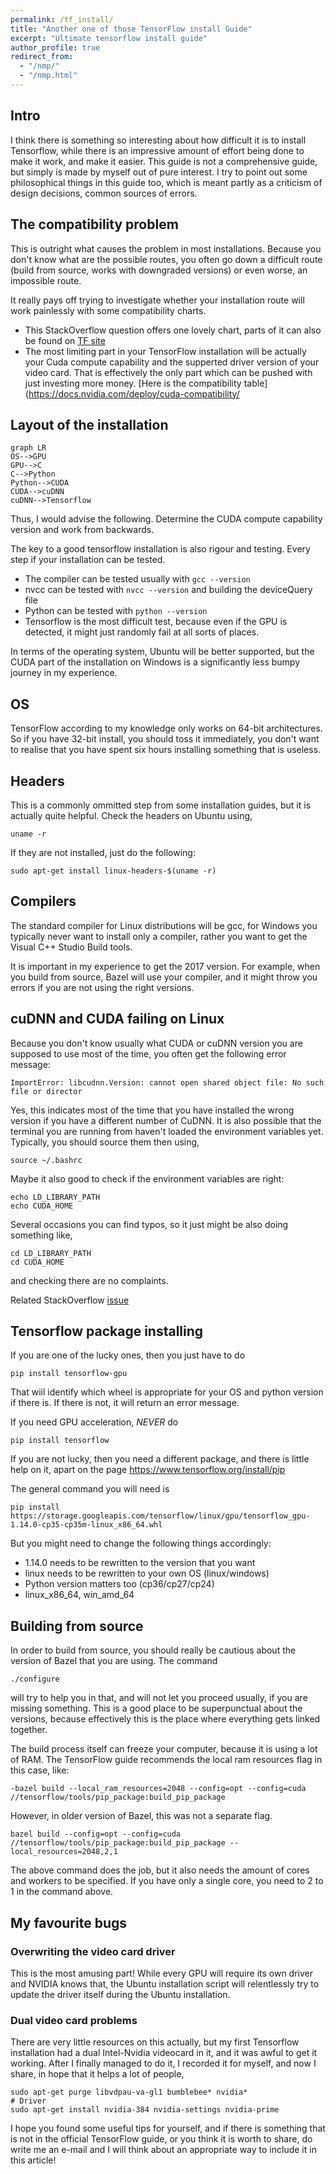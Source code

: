 ```yaml
---
permalink: /tf_install/
title: "Another one of those TensorFlow install Guide"
excerpt: "Ultimate tensorflow install guide"
author_profile: true
redirect_from: 
  - "/nmp/"
  - "/nmp.html"
---
```


## Intro

I think there is something so interesting about how difficult it is to install Tensorflow, while
there is an impressive amount of effort being done to make it work, and make it easier. This guide is
not a comprehensive guide, but simply is made by myself out of pure interest. I try to point out some philosophical
things in this guide too, which is meant partly as a criticism of design decisions, common sources of errors.

## The compatibility problem

This is outright what causes the problem in most installations. Because you don't know what are the possible routes, you
often go down a difficult route (build from source, works with downgraded versions) or even worse, an impossible route.

It really pays off trying to investigate whether your installation route will work
painlessly with some compatibility charts.

- This StackOverflow question offers one lovely chart, parts of it can also
be found on [TF site](https://stackoverflow.com/questions/50622525/which-tensorflow-and-cuda-version-combinations-are-compatible)
- The most limiting part in your TensorFlow installation will be actually
your Cuda compute capability and the supperted driver version of your video card.
That is effectively the only part which can be pushed with just investing more money.
[Here is the compatibility table](https://docs.nvidia.com/deploy/cuda-compatibility/

## Layout of the installation
 <pre><code class="language-mermaid">graph LR
OS--&gt;GPU
GPU--&gt;C
C--&gt;Python
Python--&gt;CUDA
CUDA--&gt;cuDNN
cuDNN--&gt;Tensorflow
</code></pre>

Thus, I would advise the following. Determine the CUDA compute capability version and work from backwards. 

The key to a good tensorflow installation is also rigour and testing. Every step if your installation can be tested.

* The compiler can be tested usually with ```gcc --version```
* nvcc can be tested with ```nvcc --version``` and building the deviceQuery file
* Python can be tested with ```python --version```
* Tensorflow is the most difficult test, because even if the GPU is detected, it might just randomly fail at all sorts of places. 

In terms of the operating system, Ubuntu will be better supported, but the CUDA part of the
installation on Windows is a significantly less bumpy journey in my experience.

## OS

TensorFlow according to my knowledge only works on 64-bit architectures.
So if you have 32-bit install, you should toss it immediately, you don't
want to realise that you have spent six hours installing something that
is useless.


## Headers


This is a commonly ommitted step from some installation guides, but it is
actually quite helpful. Check the headers on Ubuntu using,

```
uname -r

```

If they are not installed, just do the following:

```
sudo apt-get install linux-headers-$(uname -r)

```



## Compilers

The standard compiler for Linux distributions will be gcc, for Windows you
typically never want to install only a compiler, rather you want to get
the Visual C++ Studio Build tools.

It is important in my experience to get the 2017 version. For example,
when you build from source, Bazel will use your compiler, and it might
throw you errors if you are not using the right versions.


## cuDNN and CUDA failing on Linux

Because you don't know usually what CUDA or cuDNN version you are supposed
to use most of the time, you often get the following error message:


```
ImportError: libcudnn.Version: cannot open shared object file: No such file or director

```

Yes, this indicates most of the time that you have installed the wrong
version if you have a different number of CuDNN. It is also possible that
the terminal you are running from haven't loaded the environment variables yet.
Typically, you should source them then using,

```
source ~/.bashrc
```

Maybe it also good to check if the environment variables are right:

```
echo LD_LIBRARY_PATH
echo CUDA_HOME
```

Several occasions you can find typos, so it just might be also doing
something like, 

```
cd LD_LIBRARY_PATH
cd CUDA_HOME
```

and checking there are no complaints.

Related StackOverflow [issue](https://stackoverflow.com/questions/41991101/importerror-libcudnn-when-running-a-tensorflow-program)

## Tensorflow package installing


If you are one of the lucky ones, then you just have to do

```
pip install tensorflow-gpu
```

That wiil identify which wheel is appropriate for your OS and python
version if there is. If there is not, it will return an error message.

If you need GPU acceleration, *NEVER* do

```
pip install tensorflow
```

If you are not lucky, then you need a different package, and there is
little help on it, apart on the page https://www.tensorflow.org/install/pip

The general command you will need is

```
pip install https://storage.googleapis.com/tensorflow/linux/gpu/tensorflow_gpu-1.14.0-cp35-cp35m-linux_x86_64.whl
```

But you might need to change the following things accordingly:
* 1.14.0 needs to be rewritten to the version that you want
* linux needs to be rewritten to your own OS (linux/windows)
* Python version matters too (cp36/cp27/cp24)
* linux_x86_64, win_amd_64

## Building from source

In order to build from source, you should really be cautious about
the version of Bazel that you are using. The command


```
./configure

```

will try to help you in that, and will not let you proceed usually, if
you are missing something. This is a good place to be superpunctual about
the versions, because effectively this is the place where everything
gets linked together.

The build process itself can freeze your computer, because it is using
a lot of RAM. The TensorFlow guide recommends the local ram resources flag in this
case, like:

```
-bazel build --local_ram_resources=2048 --config=opt --config=cuda //tensorflow/tools/pip_package:build_pip_package

```

However, in older version of Bazel, this was not a separate flag. 

```
bazel build --config=opt --config=cuda //tensorflow/tools/pip_package:build_pip_package --local_resources=2048,2,1

```

The above command does the job, but it also needs the amount of cores and
workers to be specified. If you have only a single core, you need to 2
to 1 in the command above.


## My favourite bugs

### Overwriting the video card driver

This is the most amusing part! While every GPU will require its own driver and NVIDIA knows that, the Ubuntu installation script will relentlessly try to update the
driver itself during the Ubuntu installation.

### Dual video card problems

There are very little resources on this actually, but my first Tensorflow
installation had a dual Intel-Nvidia videocard in it, and it was awful to
get it working. After I finally managed to do it, I recorded it for myself,
and now I share, in hope that it helps a lot of people,

```
sudo apt-get purge libvdpau-va-gl1 bumblebee* nvidia*
# Driver
sudo apt-get install nvidia-384 nvidia-settings nvidia-prime
```


I hope you found some useful tips for yourself, and if there is something
that is not in the official TensorFlow guide, or you think it is worth to share,
do write me an e-mail and I will think about an appropriate way to include
it in this article!